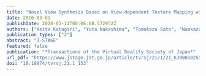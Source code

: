 ```yaml
---
title: "Novel View Synthesis Based on View-dependent Texture Mapping with Geometry-aware Color Continuity(textlessSpecial issuetextgreaterVR Psychology VI)"
date: 2016-03-01
publishDate: 2020-03-11T00:06:08.572952Z
authors: ["Keita Katagiri", "Yuta Nakashima", "Tomokazu Sato", "Naokazu Yokoya"]
publication_types: ["2"]
abstract: "J-STAGE"
featured: false
publication: "*Transactions of the Virtual Reality Society of Japan*"
url_pdf: "https://www.jstage.jst.go.jp/article/tvrsj/21/1/21_KJ00010255263/_article/-char/ja/"
doi: "10.18974/tvrsj.21.1_153"
---
```


